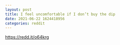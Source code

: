 ```yaml
--- 
layout: post 
title: I feel uncomfortable if I don’t buy the dip 
date: 2021-06-22 1624418956 
categories: reddit 
--- 
```

https://redd.it/o64krg